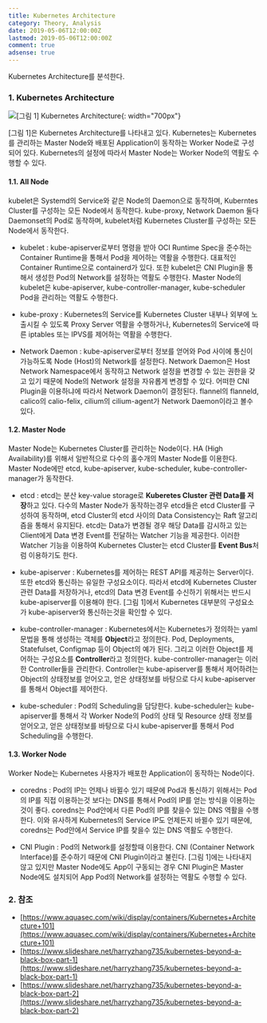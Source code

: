 ```yaml
---
title: Kubernetes Architecture
category: Theory, Analysis
date: 2019-05-06T12:00:00Z
lastmod: 2019-05-06T12:00:00Z
comment: true
adsense: true
---
```


Kubernetes Architecture를 분석한다.

### 1. Kubernetes Architecture

![[그림 1] Kubernetes Architecture]({{site.baseurl}}/images/theory_analysis/Kubernetes_Architecture/Kubernetes_Architecture.PNG){: width="700px"}

[그림 1]은 Kubernetes Architecture를 나타내고 있다. Kubernetes는 Kubernetes를 관리하는 Master Node와 배포된 Application이 동작하는 Worker Node로 구성되어 있다. Kubernetes의 설정에 따라서 Master Node는 Worker Node의 역활도 수행할 수 있다.

#### 1.1. All Node

kubelet은 Systemd의 Service와 같은 Node의 Daemon으로 동작하며, Kuberntes Cluster를 구성하는 모든 Node에서 동작한다. kube-proxy, Network Daemon 둘다 Daemonset의 Pod로 동작하며, kubelet처럼 Kubernetes Cluster를 구성하는 모든 Node에서 동작한다.

* kubelet : kube-apiserver로부터 명령을 받아 OCI Runtime Spec을 준수하는 Container Runtime을 통해서 Pod을 제어하는 역활을 수행한다. 대표적인 Container Runtime으로 containerd가 있다. 또한 kubelet은 CNI Plugin을 통해서 생성한 Pod의 Network를 설정하는 역활도 수행한다. Master Node의 kubelet은 kube-apiserver, kube-controller-manager, kube-scheduler Pod을 관리하는 역활도 수행한다.

* kube-proxy : Kubernetes의 Service를 Kubernetes Cluster 내부나 외부에 노출시킬 수 있도록 Proxy Server 역활을 수행하거나, Kubernetes의 Service에 따른 iptables 또는 IPVS를 제어하는 역활을 수행한다.

* Network Daemon : kube-apiserver로부터 정보를 얻어와 Pod 사이에 통신이 가능하도록 Node (Host)의 Network를 설정한다. Network Daemon은 Host Network Namespace에서 동작하고 Network 설정을 변경할 수 있는 권한을 갖고 있기 때문에 Node의 Network 설정을 자유롭게 변경할 수 있다. 어떠한 CNI Plugin을 이용하냐에 따라서 Network Daemon이 결정된다. flannel의 flanneld, calico의 calio-felix, cilium의 cilium-agent가 Network Daemon이라고 볼수 있다.

#### 1.2. Master Node

Master Node는 Kubernetes Cluster를 관리하는 Node이다. HA (High Availability)를 위해서 일반적으로 다수의 홀수개의 Master Node를 이용한다. Master Node에만 etcd, kube-apiserver, kube-scheduler, kube-controller-manager가 동작한다.

* etcd : etcd는 분산 key-value storage로 **Kuberetes Cluster 관련 Data를 저장**하고 있다. 다수의 Master Node가 동작하는경우 etcd들은 etcd Cluster를 구성하여 동작하며, etcd Cluster의 etcd 사이의 Data Consistency는 Raft 알고리즘을 통해서 유지된다. etcd는 Data가 변경될 경우 해당 Data를 감시하고 있는 Client에게 Data 변경 Event를 전달하는 Watcher 기능을 제공한다. 이러한 Watcher 기능을 이용하여 Kubernetes Cluster는 etcd Cluster를 **Event Bus**처럼 이용하기도 한다.

* kube-apiserver : Kubernetes를 제어하는 REST API를 제공하는 Server이다. 또한 etcd와 통신하는 유일한 구성요소이다. 따라서 etcd에 Kubernetes Cluster 관련 Data를 저장하거나, etcd의 Data 변경 Event를 수신하기 위해서는 반드시 kube-apiserver를 이용해야 한다. [그림 1]에서 Kubernetes 대부분의 구성요소가 kube-apiserver와 통신하는것을 확인할 수 있다.

* kube-controller-manager : Kubernetes에서는 Kubernetes가 정의하는 yaml 문법을 통해 생성하는 객체를 **Object**라고 정의한다. Pod, Deployments, Statefulset, Configmap 등이 Object의 예가 된다. 그리고 이러한 Object를 제어하는 구성요소를 **Controller**라고 정의한다. kube-controller-manager는 이러한 Controller들을 관리한다. Controller는 kube-apiserver를 통해서 제어하려는 Object의 상태정보를 얻어오고, 얻은 상태정보를 바탕으로 다시 kube-apiserver를 통해서 Object를 제어한다.

* kube-scheduler : Pod의 Scheduling을 담당한다. kube-scheduler는 kube-apiserver를 통해서 각 Worker Node의 Pod의 상태 및 Resource 상태 정보를 얻어오고, 얻은 상태정보를 바탕으로 다시 kube-apiserver를 통해서 Pod Scheduling을 수행한다.

#### 1.3. Worker Node

Worker Node는 Kubernetes 사용자가 배포한 Application이 동작하는 Node이다.

* coredns : Pod의 IP는 언제나 바뀔수 있기 때문에 Pod과 통신하기 위해서는 Pod의 IP를 직접 이용하는것 보다는 DNS를 통해서 Pod의 IP를 얻는 방식을 이용하는 것이 좋다. coredns는 Pod안에서 다른 Pod의 IP를 찾을수 있는 DNS 역활을 수행한다. 이와 유사하게 Kubernetes의 Service IP도 언제든지 바뀔수 있기 때문에, coredns는 Pod안에서 Service IP를 찾을수 있는 DNS 역활도 수행한다.

* CNI Plugin : Pod의 Network를 설정할때 이용한다. CNI (Container Network Interface)를 준수하기 때문에 CNI Plugin이라고 불린다. [그림 1]에는 나타내지 않고 있지만 Master Node에도 App이 구동되는 경우 CNI Plugin은 Master Node에도 설치되어 App Pod의 Network를 설정하는 역활도 수행할 수 있다.

### 2. 참조

* [https://www.aquasec.com/wiki/display/containers/Kubernetes+Architecture+101](https://www.aquasec.com/wiki/display/containers/Kubernetes+Architecture+101)
* [https://www.slideshare.net/harryzhang735/kubernetes-beyond-a-black-box-part-1](https://www.slideshare.net/harryzhang735/kubernetes-beyond-a-black-box-part-1)
* [https://www.slideshare.net/harryzhang735/kubernetes-beyond-a-black-box-part-2](https://www.slideshare.net/harryzhang735/kubernetes-beyond-a-black-box-part-2)